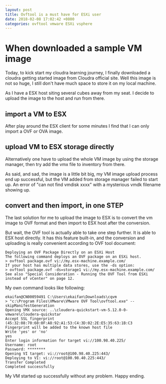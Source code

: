 ```yaml
---
layout: post
title: Ovftool is a must have for ESXi user
date: 2018-02-08 17:02:42 +0800
categories: ovftool vmware ESXi vsphere
---
```


When downloaded a sample VM image
=================================

Today, to kick start my cloudra learning journey, I finally downloaded
a cloudra getting started image from Cloudra official site. Well this
image is not so huge, I still don't have much space to store it on my
local machine.

As I have a ESX host siting several cubes away from my seat. I decide
to upload the image to the host and run from there.

## import a VM to ESX ##

After play around the ESX client for some minutes I find that I can
only import a OVF or OVA image.

## upload VM to ESX storage directly ##

Alternatively one have to upload the
whole VM image by using the storage manager, then try add the vmx file
to inventory from there.


As said, and sad, the image is a little bit big, my VM image upload
process end up successful, but the VM added from storage manager
failed to start up. An error of "can not find vmdisk xxxx" with a
mysterious vmdk filename showing up.

## convert and then import, in one STEP ##

The last solution for me to upload the image to ESX is to convert the
vm image to OVF format and then import to ESX host after the
conversion.

But wait, the OVF tool is actually able to take one step further. It
is able to ESX host directly. It has this feature built-in, and the
conversion and uploading is really convenient according to OVF tool
document:

    Deploying an OVF Package Directly on an ESXi Host
    The following command deploys an OVF package on an ESXi host.
    > ovftool package.ovf vi://my.esx-machine.example.com/
    If your host has multiple data stores, use the -ds option:
    > ovftool package.ovf -ds=storage1 vi://my.esx-machine.example.com/
    See also "Special Consideration - Running the OVF Tool from ESXi instead of vCenter" on page 12.
	
My own command looks like following:

    ekaifan@CN00059491 C:\Users\ekaifan\Downloads\cqvm
    > "c:\Program Files\VMware\VMware OVF Tool\ovftool.exe" --skipManifestGeneration
    Opening VMX source: ..\cloudera-quickstart-vm-5.12.0-0-vmware\cloudera-quickstar
    Accept SSL fingerprint (45:32:08:70:60:0F:A8:92:A1:53:C4:3D:02:2E:E5:35:63:1B:C3
    Fingerprint will be added to the known host file
    Write 'yes' or 'no'
    yes
    Enter login information for target vi://100.98.40.225/
    Username: root
    Password: ********
    Opening VI target: vi://root@100.98.40.225:443/
    Deploying to VI: vi://root@100.98.40.225:443/
    Transfer Completed
    Completed successfully

My VM started up successfully without any problem. Happy ending.
